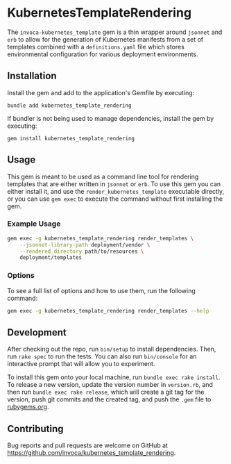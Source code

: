 # KubernetesTemplateRendering

The `invoca-kubernetes_template` gem is a thin wrapper around `jsonnet` and `erb` to allow for the generation of
Kubernetes manifests from a set of templates combined with a `definitions.yaml` file which stores environmental
configuration for various deployment environments.

## Installation

Install the gem and add to the application's Gemfile by executing:
```
bundle add kubernetes_template_rendering
```

If bundler is not being used to manage dependencies, install the gem by executing:
```
gem install kubernetes_template_rendering
```

## Usage

This gem is meant to be used as a command line tool for rendering templates that are either written in `jsonnet` or `erb`.
To use this gem you can either install it, and use the `render_kubernetes_template` executable directly, or you can use
`gem exec` to execute the command without first installing the gem.

### Example Usage
```bash
gem exec -g kubernetes_template_rendering render_templates \
    --jsonnet-library-path deployment/vendor \
    --rendered_directory path/to/resources \
    deployment/templates
```

### Options

To see a full list of options and how to use them, run the following command:
```bash
gem exec -g kubernetes_template_rendering render_templates --help
```

## Development

After checking out the repo, run `bin/setup` to install dependencies. Then, run `rake spec` to run the tests. You can also run `bin/console` for an interactive prompt that will allow you to experiment.

To install this gem onto your local machine, run `bundle exec rake install`. To release a new version, update the version number in `version.rb`, and then run `bundle exec rake release`, which will create a git tag for the version, push git commits and the created tag, and push the `.gem` file to [rubygems.org](https://rubygems.org).

## Contributing

Bug reports and pull requests are welcome on GitHub at https://github.com/invoca/kubernetes_template_rendering.
